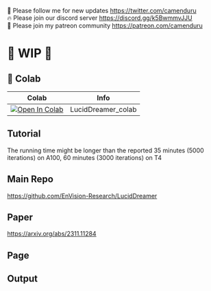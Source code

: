 🐣 Please follow me for new updates https://twitter.com/camenduru <br />
🔥 Please join our discord server https://discord.gg/k5BwmmvJJU <br />
🥳 Please join my patreon community https://patreon.com/camenduru <br />

# 🚦 WIP 🚦

## 🦒 Colab

| Colab | Info
| --- | --- |
[![Open In Colab](https://colab.research.google.com/assets/colab-badge.svg)](https://colab.research.google.com/github/camenduru/LucidDreamer-colab/blob/main/LucidDreamer_colab.ipynb) | LucidDreamer_colab

## Tutorial
The running time might be longer than the reported 35 minutes (5000 iterations) on A100, 60 minutes (3000 iterations) on T4

## Main Repo
https://github.com/EnVision-Research/LucidDreamer

## Paper
https://arxiv.org/abs/2311.11284

## Page


## Output

